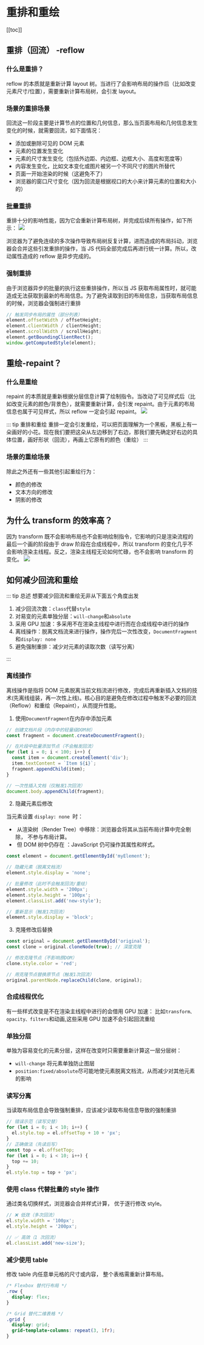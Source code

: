# 重排和重绘

[[toc]]

## 重排（回流） -reflow

### 什么是重排？

reflow 的本质就是重新计算 layout 树。当进行了会影响布局的操作后（比如改变元素尺寸/位置），需要重新计算布局树，会引发 layout。

### 场景的重排场景

回流这一阶段主要是计算节点的位置和几何信息，那么当页面布局和几何信息发生变化的时候，就需要回流，如下面情况：

- 添加或删除可见的 DOM 元素
- 元素的位置发生变化
- 元素的尺寸发生变化（包括外边距、内边框、边框大小、高度和宽度等）
- 内容发生变化，比如文本变化或图片被另一个不同尺寸的图片所替代
- 页面一开始渲染的时候（这避免不了）
- 浏览器的窗口尺寸变化（因为回流是根据视口的大小来计算元素的位置和大小的）

### 批量重排

重排十分的影响性能，因为它会重新计算布局树，并完成后续所有操作，如下所示：
![](https://image-bucket-1307756649.cos.ap-chengdu.myqcloud.com/image/20250706113407096.png)

浏览器为了避免连续的多次操作导致布局树反复计算，进而造成的布局抖动，浏览器会合并这些引发重排的操作，当 JS 代码全部完成后再进行统一计算。所以，改动属性造成的 reflow 是异步完成的。

### 强制重排

由于浏览器异步的批量的执行这些重排操作，所以当 JS 获取布局属性时，就可能造成无法获取到最新的布局信息。为了避免读取到旧的布局信息，当获取布局信息的时候，浏览器会强制进行重排

```js
// 触发同步布局的属性（部分列表）
element.offsetWidth / offsetHeight;
element.clientWidth / clientHeight;
element.scrollWidth / scrollHeight;
element.getBoundingClientRect();
window.getComputedStyle(element);
```

## 重绘-repaint？

### 什么是重绘

repaint 的本质就是重新根据分层信息计算了绘制指令。当改动了可见样式后（比如改变元素的颜色/背景色），就需要重新计算，会引发 repaint。由于元素的布局信息也属于可见样式，所以 reflow 一定会引起 repaint。
![](https://image-bucket-1307756649.cos.ap-chengdu.myqcloud.com/image/20250706114417212.png)

::: tip 重排和重绘
重排一定会引发重绘，可以把页面理解为一个黑板，黑板上有一朵画好的小花。现在我们要把这朵从左边移到了右边，那我们要先确定好右边的具体位置，画好形状（回流），再画上它原有的颜色（重绘）
:::

### 场景的重绘场景

除此之外还有一些其他引起重绘行为：

- 颜色的修改
- 文本方向的修改
- 阴影的修改

## 为什么 transform 的效率高？

因为 transform 既不会影响布局也不会影响绘制指令，它影响的只是渲染流程的最后一个画的阶段由于 draw 阶段在合成线程中，所以 transform 的变化几乎不会影响渲染主线程。反之，渲染主线程无论如何忙碌，也不会影响 transform 的变化。
![](https://image-bucket-1307756649.cos.ap-chengdu.myqcloud.com/image/20250706114427245.png)

## 如何减少回流和重绘

::: tip 总述
想要减少回流和重绘无非从下面五个角度出发

1. 减少回流次数：`class`代替`style`
2. 对易变的元素单独分层：`will-change`和`absolute`
3. 采用 GPU 加速：多采用不在渲染主线程中进行而在合成线程中进行的操作
4. 离线操作：脱离文档流来进行操作，操作完后一次性改变，`DocumentFragment`和`display: none`
5. 避免强制重排：减少对元素的读取次数（读写分离）

:::

### 离线操作

离线操作是指将 DOM 元素脱离当前文档流进行修改，完成后再重新插入文档的技术(先离线组装，再一次性上线)。核心目的是避免在修改过程中触发不必要的回流（Reflow）和重绘（Repaint），从而提升性能。

1. 使用`DocumentFragment`在内存中添加元素

```js
// 创建文档片段（内存中的轻量级DOM树）
const fragment = document.createDocumentFragment();

// 在片段中批量添加节点（不会触发回流）
for (let i = 0; i < 100; i++) {
  const item = document.createElement('div');
  item.textContent = `Item ${i}`;
  fragment.appendChild(item);
}

// 一次性插入文档（仅触发1次回流）
document.body.appendChild(fragment);
```

2. 隐藏元素后修改

当元素设置 `display: none `时：

- ​ 从渲染树（Render Tree）中移除 ​：浏览器会将其从当前布局计算中完全剔除，​ 不参与布局计算。
- ​ 但 DOM 树中仍存在 ​：JavaScript 仍可操作其属性和样式。

```js
const element = document.getElementById('myElement');

// 隐藏元素（脱离文档流）
element.style.display = 'none';

// 批量修改（此时不会触发回流/重绘）
element.style.width = '200px';
element.style.height = '100px';
element.classList.add('new-style');

// 重新显示（触发1次回流）
element.style.display = 'block';
```

3. 克隆修改后替换

```js
const original = document.getElementById('original');
const clone = original.cloneNode(true); // 深度克隆

// 修改克隆节点（不影响原DOM）
clone.style.color = 'red';

// 用克隆节点替换原节点（触发1次回流）
original.parentNode.replaceChild(clone, original);
```

### 合成线程优化

有一些样式改变是不在渲染主线程中进行的会借用 GPU 加速：
比如`transform、opacity、filters`和动画,这些采用 GPU 加速不会引起回流重绘

### 单独分层

单独为容易变化的元素分层，这样在改变时只需要重新计算这一层分层树：

- `will-change` 将元素单独防止图层
- `position:fixed/absolute`尽可能地使元素脱离文档流，从而减少对其他元素的影响

### 读写分离

当读取布局信息会导致强制重排，应该减少读取布局信息导致的强制重排

```js
// 错误示范（读写交替）
for (let i = 0; i < 10; i++) {
  el.style.top = el.offsetTop + 10 + 'px';
}
// 正确做法（先读后写）
const top = el.offsetTop;
for (let i = 0; i < 10; i++) {
  top += 10;
}
el.style.top = top + 'px';
```

### 使用 class 代替批量的 style 操作

通过类名切换样式，浏览器会合并样式计算，​ 优于逐行修改 style。

```js
// ❌ 低效（多次回流）
el.style.width = '100px';
el.style.height = '200px';

// ✅ 高效（1 次回流）
el.classList.add('new-size');
```

### 减少使用 table

修改 table 内任意单元格的尺寸或内容，​ 整个表格需重新计算布局。

```css
/* Flexbox 替代行布局 */
.row {
  display: flex;
}

/* Grid 替代二维表格 */
.grid {
  display: grid;
  grid-template-columns: repeat(3, 1fr);
}
```
